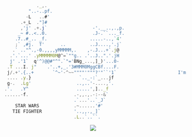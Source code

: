 
```javascript
              ._,.
           "..-..pf.
          -L   ..#'
        .+_L  ."]#
        ,'j' .+.j`                 -'.__..,.,p.
       _~ #..<..0.                 .J-.``..._f.
      .7..#_.. _f.                .....-..,`4'
      ;` ,#j.  T'      ..         ..J....,'.j`
     .` .."^.,-0.,,,,yMMMMM,.    ,-.J...+`.j@
    .'.`...' .yMMMMM0M@^=`""g.. .'..J..".'.jH                             Hey, i'm Sprechblase
    j' .'1`  q'^)@@#"^".`"='BNg_...,]_)'...0-                              a Java Developer.
   .T ...I. j"    .'..+,_.'3#MMM0MggCBf....F.                  
   j/.+'.{..+       `^~'-^~~""""'"""?'"``'1`                       I'm currently programming for @Pypeware
   .... .y.}                  `.._-:`_...jf
   g-.  .Lg'                 ..,..'-....,'.
  .'.   .Y^                  .....',].._f
  ......-f.                 .-,,.,.-:--&`
                            .`...'..`_J`
      STAR WARS             .~......'#'
     TIE FIGHTER            '..,,.,_]`    
                            .L..`..``.     
```
  
  
  
<p align="center">
<img src="https://github-readme-stats.vercel.app/api?username=Sprechblase&show_icons=true&theme=dark&hide_border=true&hide_title=true&hide=contributions&include_all_commits=true&bg_color=161b22&icon_color=5bb3ff"></img>
</p>
